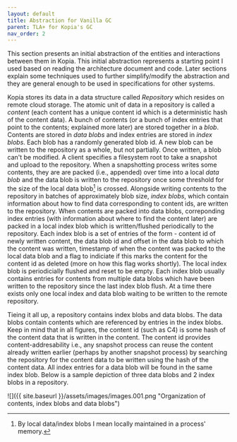 ```yaml
---
layout: default
title: Abstraction for Vanilla GC
parent: TLA+ for Kopia's GC
nav_order: 2
---
```


This section presents an initial abstraction of the entities and interactions between them in Kopia. This initial abstraction represents a starting point I used based on reading the architecture document and code. Later sections explain some techniques used to further simplify/modify the abstraction and they are general enough to be used in specifications for other systems.

Kopia stores its data in a data structure called *Repository* which resides on remote cloud storage. The atomic unit of data in a repository is called a *content* (each content has a unique content id which is a deterministic hash of the content data). A bunch of contents (or a bunch of index entries that point to the contents; explained more later) are stored together in a *blob*. Contents are stored in *data blobs* and index entries are stored in *index blobs*. Each blob has a randomly generated blob id. A new blob can be written to the repository as a whole, but not partially. Once written, a blob can't be modified. A client specifies a filesystem root to take a snapshot and upload to the repository. When a snapshotting process writes some contents, they are are packed (i.e., appended) over time into a local *data blob* and the data blob is written to the repository once some threshold for the size of the local data blob[^1] is crossed. Alongside writing contents to the repository in batches of approximately blob size, *index blobs*, which contain information about how to find data corresponding to content ids, are written to the repository. When contents are packed into data blobs, correponding index entries (with information about where to find the content later) are packed in a local index blob which is written/flushed periodically to the repository. Each index blob is a set of entries of the form - content id of newly written content, the data blob id and offset in the data blob to which the content was written, timestamp of when the content was packed to the local data blob and a flag to indiciate if this marks the content for the content id as deleted (more on how this flag works shortly). The local index blob is periodicially flushed and reset to be empty. Each index blob usually contains entries for contents from multiple data blobs which have been written to the repository since the last index blob flush. At a time there exists only one local index and data blob waiting to be written to the remote repository.

[^1]: By local data/index blobs I mean locally maintained in a process' memory.

Tieing it all up, a repository contains index blobs and data blobs. The data blobs contain contents which are referenced by entries in the index blobs. Keep in mind that in all figures, the content id (such as C4) is some hash of the content data that is written in the content. The content id provides content-addresability i.e., any snapshot process can reuse the content already written earlier (perhaps by another snapshot process) by searching the repository for the content data to be written using the hash of the content data. All index entries for a data blob will be found in the same index blob. Below is a sample depiction of three data blobs and 2 index blobs in a repository.

![]({{ site.baseurl }}/assets/images/images.001.png "Organization of contents, index blobs and data blobs")
